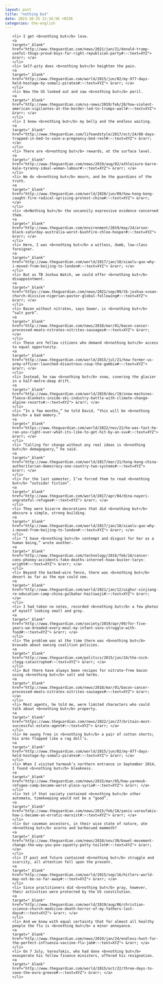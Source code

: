 ```yaml
---
layout: post
title: "nothing but"
date: 2023-10-25 12:34:56 +0530
categories: the-english
---
```

<ol>

    <li> I get <b>nothing but</b> love.
    <a 
    target="_blank" 
    href="http://www.theguardian.com/news/2021/jan/21/donald-trump-useful-thugs-proud-boys-far-right-republican-party#:~:text=XYZ"> &rarr; </a>
    </li>
    <li> Self-pity does <b>nothing but</b> heighten the pain.
    <a 
    target="_blank" 
    href="http://www.theguardian.com/world/2015/jun/02/my-977-days-held-hostage-by-somali-pirates#:~:text=XYZ"> &rarr; </a>
    </li>
    <li> Now the US looked out and saw <b>nothing but</b> peril.
    <a 
    target="_blank" 
    href="http://www.theguardian.com/us-news/2019/feb/28/how-violent-american-vigilantes-at-the-border-led-to-trumps-wall#:~:text=XYZ"> &rarr; </a>
    </li>
    <li> I knew <b>nothing but</b> my belly and the endless waiting.
    <a 
    target="_blank" 
    href="http://www.theguardian.com/lifeandstyle/2017/oct/24/88-days-trapped-in-bed-to-save-a-pregnancy-bed-rest#:~:text=XYZ"> &rarr; </a>
    </li>
    <li> There are <b>nothing but</b> rewards, at the surface level.
    <a 
    target="_blank" 
    href="http://www.theguardian.com/news/2019/aug/02/athleisure-barre-kale-tyranny-ideal-woman-labour#:~:text=XYZ"> &rarr; </a>
    </li>
    <li> We do <b>nothing but</b> mourn, and be the guardians of the truth.
    <a 
    target="_blank" 
    href="http://www.theguardian.com/world/2020/jun/09/how-hong-kong-caught-fire-radical-uprising-protest-china#:~:text=XYZ"> &rarr; </a>
    </li>
    <li> <b>Nothing but</b> the uncannily expressive evidence concerned them.
    <a 
    target="_blank" 
    href="http://www.theguardian.com/environment/2019/may/24/arson-black-saturday-australia-worst-bushfire-chloe-hooper#:~:text=XYZ"> &rarr; </a>
    </li>
    <li> Here, I was <b>nothing but</b> a witless, dumb, low-class foreigner.
    <a 
    target="_blank" 
    href="http://www.theguardian.com/world/2017/jan/10/xiaolu-guo-why-i-moved-from-beijing-to-london#:~:text=XYZ"> &rarr; </a>
    </li>
    <li> But as TB Joshua Watch, we could offer <b>nothing but</b> disappointment.
    <a 
    target="_blank" 
    href="https://www.theguardian.com/news/2021/sep/09/tb-joshua-scoan-church-divisive-nigerian-pastor-global-following#:~:text=XYZ"> &rarr; </a>
    </li>
    <li> Bacon without nitrates, says Gower, is <b>nothing but</b> “salt pork”.
    <a 
    target="_blank" 
    href="http://www.theguardian.com/news/2018/mar/01/bacon-cancer-processed-meats-nitrates-nitrites-sausages#:~:text=XYZ"> &rarr; </a>
    </li>
    <li> These are fellow citizens who demand <b>nothing but</b> access to equal opportunity.
    <a 
    target="_blank" 
    href="http://www.theguardian.com/world/2015/jul/21/how-former-us-army-officer-launched-disastrous-coup-the-gambia#:~:text=XYZ"> &rarr; </a>
    </li>
    <li> Instead, he saw <b>nothing but</b> snow, covering the glacier in a half-metre-deep drift.
    <a 
    target="_blank" 
    href="http://www.theguardian.com/world/2019/dec/19/snow-machines-fleece-blankets-inside-ski-industry-battle-with-climate-change-alpine-resorts#:~:text=XYZ"> &rarr; </a>
    </li>
    <li> “In a few months,” he told David, “this will be <b>nothing but</b> a bad memory.”
    <a 
    target="_blank" 
    href="https://www.theguardian.com/world/2022/nov/22/he-was-fast-he-ran-you-right-over-what-its-like-to-get-hit-by-an-suv#:~:text=XYZ"> &rarr; </a>
    </li>
    <li> “Calling for change without any real ideas is <b>nothing but</b> demagoguery,” he said.
    <a 
    target="_blank" 
    href="http://www.theguardian.com/world/2017/mar/21/hong-kong-china-authoritarian-democracy-one-country-two-systems#:~:text=XYZ"> &rarr; </a>
    </li>
    <li> For the last semester, I’ve forced them to read <b>nothing but</b> “outsider fiction”.
    <a 
    target="_blank" 
    href="http://www.theguardian.com/world/2017/apr/04/dina-nayeri-ungrateful-refugee#:~:text=XYZ"> &rarr; </a>
    </li>
    <li> They were bizarre decorations that did <b>nothing but</b> obscure a simple, strong building.
    <a 
    target="_blank" 
    href="http://www.theguardian.com/world/2017/jan/10/xiaolu-guo-why-i-moved-from-beijing-to-london#:~:text=XYZ"> &rarr; </a>
    </li>
    <li> “I have <b>nothing but</b> contempt and disgust for her as a human being,” wrote another.
    <a 
    target="_blank" 
    href="http://www.theguardian.com/technology/2016/feb/18/cancer-cons-phoney-accidents-fake-deaths-internet-hoax-buster-taryn-wright#:~:text=XYZ"> &rarr; </a>
    </li>
    <li> Beyond the barbed-wire fence, there was <b>nothing but</b> desert as far as the eye could see.
    <a 
    target="_blank" 
    href="http://www.theguardian.com/world/2021/jan/12/uighur-xinjiang-re-education-camp-china-gulbahar-haitiwaji#:~:text=XYZ"> &rarr; </a>
    </li>
    <li> I had taken no notes, recorded <b>nothing but</b> a few photos of myself looking small and grey.
    <a 
    target="_blank" 
    href="http://www.theguardian.com/society/2019/apr/09/for-five-years-we-dreaded-every-meal-my-infant-sons-struggle-with-food#:~:text=XYZ"> &rarr; </a>
    </li>
    <li> The problem was at the time there was <b>nothing but</b> bravado about owning coalition policies.
    <a 
    target="_blank" 
    href="http://www.theguardian.com/politics/2015/jun/24/the-nick-clegg-catastrophe#:~:text=XYZ"> &rarr; </a>
    </li>
    <li> But there have always been recipes for nitrate-free bacon using <b>nothing but</b> salt and herbs.
    <a 
    target="_blank" 
    href="http://www.theguardian.com/news/2018/mar/01/bacon-cancer-processed-meats-nitrates-nitrites-sausages#:~:text=XYZ"> &rarr; </a>
    </li>
    <li> Most agents, he told me, were limited characters who could talk about <b>nothing but</b> property.
    <a 
    target="_blank" 
    href="https://www.theguardian.com/news/2022/jan/27/britain-most-successful-estate-agent#:~:text=XYZ"> &rarr; </a>
    </li>
    <li> He swung free in <b>nothing but</b> a pair of cotton shorts; his arms flopped like a rag doll’s.
    <a 
    target="_blank" 
    href="http://www.theguardian.com/world/2015/jun/02/my-977-days-held-hostage-by-somali-pirates#:~:text=XYZ"> &rarr; </a>
    </li>
    <li> When I visited Yarmouk’s northern entrance in September 2014, I found <b>nothing but</b> bleakness.
    <a 
    target="_blank" 
    href="http://www.theguardian.com/news/2015/mar/05/how-yarmouk-refugee-camp-became-worst-place-syria#:~:text=XYZ"> &rarr; </a>
    </li>
    <li> Yet if that society contained <b>nothing but</b> other automata, timekeeping would not be a “good”.
    <a 
    target="_blank" 
    href="http://www.theguardian.com/news/2015/feb/18/yanis-varoufakis-how-i-became-an-erratic-marxist#:~:text=XYZ"> &rarr; </a>
    </li>
    <li> Our caveman ancestors, in their wise state of nature, ate <b>nothing but</b> acorns and barbecued mammoth?
    <a 
    target="_blank" 
    href="http://www.theguardian.com/news/2018/nov/30/bowel-movement-change-the-way-you-poo-squatty-potty-toilet#:~:text=XYZ"> &rarr; </a>
    </li>
    <li> If past and future contained <b>nothing but</b> struggle and scarcity, all attention fell upon the present.
    <a 
    target="_blank" 
    href="http://www.theguardian.com/world/2015/sep/16/hitlers-world-may-not-be-so-far-away#:~:text=XYZ"> &rarr; </a>
    </li>
    <li> Since practitioners did <b>nothing but</b> pray, however, their activities were protected by the US constitution.
    <a 
    target="_blank" 
    href="http://www.theguardian.com/world/2019/aug/06/christian-science-church-medicine-death-horror-of-my-fathers-last-days#:~:text=XYZ"> &rarr; </a>
    </li>
    <li> And we know with equal certainty that for almost all healthy people the flu is <b>nothing but</b> a minor annoyance.
    <a 
    target="_blank" 
    href="http://www.theguardian.com/news/2019/jan/24/endless-hunt-for-the-perfect-influenza-vaccine-flu-jab#:~:text=XYZ"> &rarr; </a>
    </li>
    <li> On 7 July, Varoufakis, who had done <b>nothing but</b> exasperate his fellow finance ministers, offered his resignation.
    <a 
    target="_blank" 
    href="http://www.theguardian.com/world/2015/oct/22/three-days-to-save-the-euro-greece#:~:text=XYZ"> &rarr; </a>
    </li>